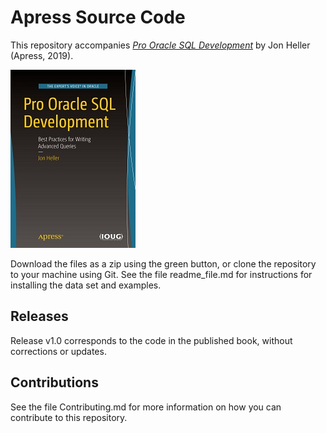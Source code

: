 # Apress Source Code

This repository accompanies [*Pro Oracle SQL Development*](https://www.apress.com/9781484245163) by Jon Heller (Apress, 2019).

[comment]: #cover
![Cover image](9781484245163.jpg)

Download the files as a zip using the green button, or clone the repository to your machine using Git.  See the file readme_file.md for instructions for installing the data set and examples.

## Releases

Release v1.0 corresponds to the code in the published book, without corrections or updates.

## Contributions

See the file Contributing.md for more information on how you can contribute to this repository.
